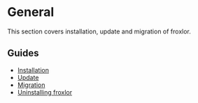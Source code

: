 # General

This section covers installation, update and migration of froxlor.

## Guides

* [Installation](installation)
* [Update](update-guide.html)
* [Migration](migration-guide.html)
* [Uninstalling froxlor](uninstall.html)
